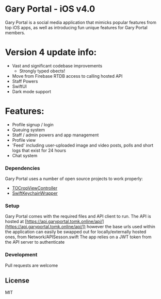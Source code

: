 # Gary Portal - iOS v4.0


Gary Portal is a social media application that mimicks popular features from top iOS apps, as well as introducing fun unique features for Gary Portal members. 

# Version 4 update info:

  - Vast and significant codebase improvements
    - Strongly typed obects!
  - Move from Firebase RTDB access to calling hosted API
  - Staff Powers
  - SwiftUI
  - Dark mode support
 
# Features:
 - Profile signup / login
 - Queuing system
 - Staff / admin powers and app management
 - Profile view
 - 'Feed' including user-uploaded image and video posts, polls and short logs that exist for 24 hours
 - Chat system

### Dependencies

Gary Portal uses a number of open source projects to work properly:

* [TOCropViewController](https://github.com/TimOliver/TOCropViewController)
* [SwiftKeychainWrapper](https://github.com/jrendel/SwiftKeychainWrapper)

### Setup

Gary Portal comes with the required files and API client to run. The API is hosted at [https://api.garyportal.tomk.online/api/](https://api.garyportal.tomk.online/api/]) however the base urls used within the application can easily be swapped out for locally/externally hosted ones, from Network/APISesson.swift
The app relies on a JWT token from the API server to authenticate

### Development

Pull requests are welcome

License
----

MIT



